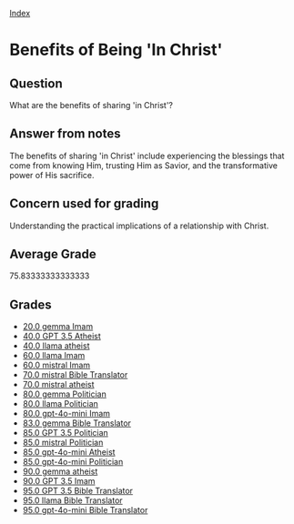 
[Index](../../index.md)
# Benefits of Being 'In Christ'
## Question
What are the benefits of sharing 'in Christ'?

## Answer from notes
The benefits of sharing 'in Christ' include experiencing the blessings that come from knowing Him, trusting Him as Savior, and the transformative power of His sacrifice.

## Concern used for grading
Understanding the practical implications of a relationship with Christ.

## Average Grade
75.83333333333333

## Grades
 * [20.0 gemma Imam](../answers/gemma_Imam/Benefits_of_Being__In_Christ_.md)
 * [40.0 GPT 3.5 Atheist](../answers/GPT_3.5_Atheist/Benefits_of_Being__In_Christ_.md)
 * [40.0 llama atheist](../answers/llama_atheist/Benefits_of_Being__In_Christ_.md)
 * [60.0 llama Imam](../answers/llama_Imam/Benefits_of_Being__In_Christ_.md)
 * [60.0 mistral Imam](../answers/mistral_Imam/Benefits_of_Being__In_Christ_.md)
 * [70.0 mistral Bible Translator](../answers/mistral_Bible_Translator/Benefits_of_Being__In_Christ_.md)
 * [70.0 mistral atheist](../answers/mistral_atheist/Benefits_of_Being__In_Christ_.md)
 * [80.0 gemma Politician](../answers/gemma_Politician/Benefits_of_Being__In_Christ_.md)
 * [80.0 llama Politician](../answers/llama_Politician/Benefits_of_Being__In_Christ_.md)
 * [80.0 gpt-4o-mini Imam](../answers/gpt-4o-mini_Imam/Benefits_of_Being__In_Christ_.md)
 * [83.0 gemma Bible Translator](../answers/gemma_Bible_Translator/Benefits_of_Being__In_Christ_.md)
 * [85.0 GPT 3.5 Politician](../answers/GPT_3.5_Politician/Benefits_of_Being__In_Christ_.md)
 * [85.0 mistral Politician](../answers/mistral_Politician/Benefits_of_Being__In_Christ_.md)
 * [85.0 gpt-4o-mini Atheist](../answers/gpt-4o-mini_Atheist/Benefits_of_Being__In_Christ_.md)
 * [85.0 gpt-4o-mini Politician](../answers/gpt-4o-mini_Politician/Benefits_of_Being__In_Christ_.md)
 * [90.0 gemma atheist](../answers/gemma_atheist/Benefits_of_Being__In_Christ_.md)
 * [90.0 GPT 3.5 Imam](../answers/GPT_3.5_Imam/Benefits_of_Being__In_Christ_.md)
 * [95.0 GPT 3.5 Bible Translator](../answers/GPT_3.5_Bible_Translator/Benefits_of_Being__In_Christ_.md)
 * [95.0 llama Bible Translator](../answers/llama_Bible_Translator/Benefits_of_Being__In_Christ_.md)
 * [95.0 gpt-4o-mini Bible Translator](../answers/gpt-4o-mini_Bible_Translator/Benefits_of_Being__In_Christ_.md)
